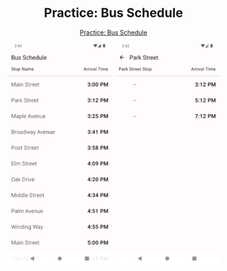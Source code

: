 <h1 align="center"> Practice: Bus Schedule </h1>

<p align="center">
  <a href="https://developer.android.com/courses/pathways/android-basics-compose-unit-6-pathway-2">Practice: Bus Schedule</a>
</p>

<p align="center">
  <img width="240" height="506" src="https://github.com/1Danieru/PracticeBusSchedule/blob/master/screenshots/1.png"/>
  <img width="240" height="506" src="https://github.com/1Danieru/PracticeBusSchedule/blob/master/screenshots/2.png"/>
</p>
